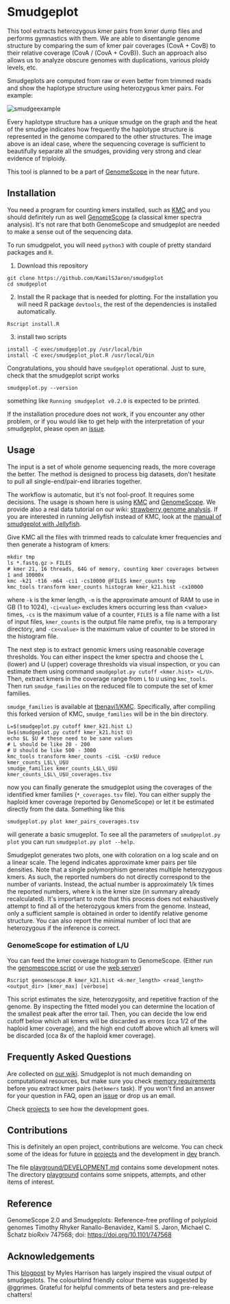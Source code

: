 # Smudgeplot

This tool extracts heterozygous kmer pairs from kmer dump files and performs gymnastics with them. We are able to disentangle genome structure by comparing the sum of kmer pair coverages (CovA + CovB) to their relative coverage (CovA / (CovA + CovB)). Such an approach also allows us to analyze obscure genomes with duplications, various ploidy levels, etc.

Smudgeplots are computed from raw or even better from trimmed reads and show the haplotype structure using heterozygous kmer pairs. For example:

![smudgeexample](https://user-images.githubusercontent.com/8181573/45959760-f1032d00-c01a-11e8-8576-ff0512c33da9.png)

Every haplotype structure has a unique smudge on the graph and the heat of the smudge indicates how frequently the haplotype structure is represented in the genome compared to the other structures. The image above is an ideal case, where the sequencing coverage is sufficient to beautifully separate all the smudges, providing very strong and clear evidence of triploidy.

This tool is planned to be a part of [GenomeScope](https://github.com/schatzlab/genomescope) in the near future.

## Installation

You need a program for counting kmers installed, such as [KMC](https://github.com/refresh-bio/KMC) and you should definitely run as well [GenomeScope](https://github.com/tbenavi1/genomescope2.0) (a classical kmer spectra analysis). It's not rare that both GenomeScope and smudgeplot are needed to make a sense out of the sequencing data.

To run smudgpelot, you will need `python3` with couple of pretty standard packages and `R`.

1. Download this repository

```
git clone https://github.com/KamilSJaron/smudgeplot
cd smudgeplot
```

2. Install the R package that is needed for plotting. For the installation you will need R package `devtools`, the rest of the dependencies is installed automatically.

```
Rscript install.R
```

3. install two scripts

```
install -C exec/smudgeplot.py /usr/local/bin
install -C exec/smudgeplot_plot.R /usr/local/bin
```

Congratulations, you should have `smudgeplot` operational.
Just to sure, check that the smudgeplot script works

```
smudgeplot.py --version
```

something like `Running smudgeplot v0.2.0` is expected to be printed.

If the installation procedure does not work, if you encounter any other problem, or if you would like to get help with the interpretation of your smudgeplot, please open an [issue](https://github.com/KamilSJaron/smudgeplot/issues/new).

## Usage

The input is a set of whole genome sequencing reads, the more coverage the better. The method is designed to process big datasets, don't hesitate to pull all single-end/pair-end libraries together.

The workflow is automatic, but it's not fool-proof. It requires some decisions. The usage is shown here is using [KMC](https://github.com/refresh-bio/KMC) and [GenomeScope](https://github.com/schatzlab/genomescope). We provide also a real data tutorial on our wiki: [strawberry genome analysis](https://github.com/KamilSJaron/smudgeplot/wiki/strawberry-tutorial). If you are interested in running Jellyfish instead of KMC, look at the [manual of smudgeplot with Jellyfish](https://github.com/KamilSJaron/smudgeplot/wiki/manual-of-smudgeplot-with-jellyfish).

Give KMC all the files with trimmed reads to calculate kmer frequencies and then generate a histogram of kmers:

```
mkdir tmp
ls *.fastq.gz > FILES
# kmer 21, 16 threads, 64G of memory, counting kmer coverages between 1 and 10000x
kmc -k21 -t16 -m64 -ci1 -cs10000 @FILES kmer_counts tmp
kmc_tools transform kmer_counts histogram kmer_k21.hist -cx10000
```

where `-k` is the kmer length, `-m` is the approximate amount of RAM to use in GB (1 to 1024), `-ci<value>` excludes kmers occurring less than \<value\> times, `-cs` is the maximum value of a counter, `FILES` is a file name with a list of input files, `kmer_counts` is the output file name prefix, `tmp` is a temporary directory, and `-cx<value>` is the maximum value of counter to be stored in the histogram file.

The next step is to extract genomic kmers using reasonable coverage thresholds. You can either inspect the kmer spectra and choose the L (lower) and U (upper) coverage thresholds via visual inspection, or you can estimate them using command `smudgeplot.py cutoff <kmer.hist> <L/U>`. Then, extract kmers in the coverage range from `L` to `U` using `kmc_tools`. Then run `smudge_families` on the reduced file to compute the set of kmer families.

`smudge_families` is available at [tbenavi1/KMC](https://github.com/tbenavi1/KMC). Specifically, after compiling this forked version of KMC, `smudge_families` will be in the bin directory.

```
L=$(smudgeplot.py cutoff kmer_k21.hist L)
U=$(smudgeplot.py cutoff kmer_k21.hist U)
echo $L $U # these need to be sane values
# L should be like 20 - 200
# U should be like 500 - 3000
kmc_tools transform kmer_counts -ci$L -cx$U reduce kmer_counts_L$L\_U$U
smudge_families kmer_counts_L$L\_U$U kmer_counts_L$L\_U$U_coverages.tsv
```

now you can finally generate the smudgeplot using the coverages of the identified kmer families (`*_coverages.tsv` file). You can either supply the haploid kmer coverage (reported by GenomeScope) or let it be estimated directly from the data. Something like this

```
smudgeplot.py plot kmer_pairs_coverages.tsv
```

will generate a basic smugeplot. To see all the parameters of `smudgeplot.py plot` you can run `smudgeplot.py plot --help`.

Smudgeplot generates two plots, one with coloration on a log scale and on a linear scale. The legend indicates approximate kmer pairs per tile densities. Note that a single polymorphism generates multiple heterozygous kmers. As such, the reported numbers do not directly correspond to the number of variants. Instead, the actual number is approximately 1/k times the reported numbers, where k is the kmer size (in summary already recalculated). It's important to note that this process does not exhaustively attempt to find all of the heterozygous kmers from the genome. Instead, only a sufficient sample is obtained in order to identify relative genome structure. You can also report the minimal number of loci that are heterozygous if the inference is correct.

### GenomeScope for estimation of L/U

You can feed the kmer coverage histogram to GenomeScope. (Either run the [genomescope script](https://github.com/schatzlab/genomescope/blob/master/genomescope.R) or use the [web server](http://qb.cshl.edu/genomescope/))

```
Rscript genomescope.R kmer_k21.hist <k-mer_length> <read_length> <output_dir> [kmer_max] [verbose]
```

This script estimates the size, heterozygosity, and repetitive fraction of the genome. By inspecting the fitted model you can determine the location of the smallest peak after the error tail. Then, you can decide the low end cutoff below which all kmers will be discarded as errors (cca 1/2 of the haploid kmer coverage), and the high end cutoff above which all kmers will be discarded (cca 8x of the haploid kmer coverage).

## Frequently Asked Questions

Are collected on [our wiki](https://github.com/KamilSJaron/smudgeplot/wiki/FAQ). Smudgeplot is not much demanding on computational resources, but make sure you check [memory requirements](https://github.com/KamilSJaron/smudgeplot/wiki/smudgeplot-hetkmers#memory-requirements) before you extract kmer pairs (`hetkmers` task). If you won't find an answer for your question in FAQ, open an [issue](https://github.com/KamilSJaron/smudgeplot/issues/new/choose) or drop us an email.

Check [projects](https://github.com/KamilSJaron/smudgeplot/projects) to see how the development goes.

## Contributions

This is definitely an open project, contributions are welcome. You can check some of the ideas for future in [projects](https://github.com/KamilSJaron/smudgeplot/projects) and the development in [dev](https://github.com/KamilSJaron/smudgeplot/tree/dev) branch.

The file [playground/DEVELOPMENT.md](playground/DEVELOPMENT.md) contains some development notes. The directory [playground](playground) contains some snippets, attempts, and other items of interest.

## Reference

GenomeScope 2.0 and Smudgeplots: Reference-free profiling of polyploid genomes Timothy Rhyker Ranallo-Benavidez, Kamil S. Jaron, Michael C. Schatz bioRxiv 747568; doi: https://doi.org/10.1101/747568

## Acknowledgements

This [blogpost](http://www.everydayanalytics.ca/2014/09/5-ways-to-do-2d-histograms-in-r.html) by Myles Harrison has largely inspired the visual output of smudgeplots. The colourblind friendly colour theme was suggested by @ggrimes. Grateful for helpful comments of beta testers and pre-release chatters!
